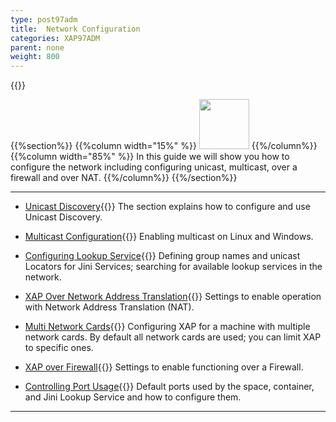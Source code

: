 ```yaml
---
type: post97adm
title:  Network Configuration
categories: XAP97ADM
parent: none
weight: 800
---
```


{{<wbr>}}

{{%section%}}
{{%column width="15%" %}}
<img src="/attachment_files/subject/Network.png" width="80" height="80">
{{%/column%}}
{{%column width="85%" %}}
In this guide we will show you how to configure the network including configuring unicast, multicast, over a firewall and over NAT.
{{%/column%}}
{{%/section%}}

<hr/>



- [Unicast Discovery](./network-unicast-discovery.html){{<wbr>}}
The section explains how to configure and use Unicast Discovery.

- [Multicast Configuration](./network-multicast.html){{<wbr>}}
Enabling multicast on Linux and Windows.

- [Configuring Lookup Service](./network-lookup-service-configuration.html){{<wbr>}}
Defining group names and unicast Locators for Jini Services; searching for available lookup services in the network.

- [XAP Over Network Address Translation](./network-over-nat.html){{<wbr>}}
Settings to enable operation with Network Address Translation (NAT).

- [Multi Network Cards](./network-multi-nic.html){{<wbr>}}
Configuring XAP for a machine with multiple network cards. By default all network cards are used; you can limit XAP to specific ones.

- [XAP over Firewall](./network-over-firewall.html){{<wbr>}}
Settings to enable functioning over a Firewall.

- [Controlling Port Usage](./network-ports.html){{<wbr>}}
Default ports used by the space, container, and Jini Lookup Service and how to configure them.

<hr/>
